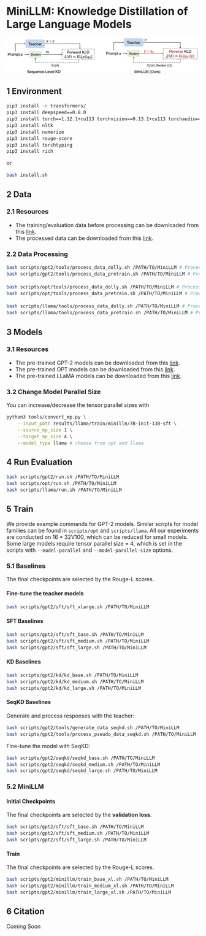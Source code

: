 # MiniLLM: Knowledge Distillation of Large Language Models

![Method](./figures/method.png)
## 1 Environment
```bash
pip3 install -e transformers/
pip3 install deepspeed==0.8.0
pip3 install torch==1.12.1+cu113 torchvision==0.13.1+cu113 torchaudio==0.12.1 --extra-index-url https://download.pytorch.org/whl/cu113
pip3 install nltk
pip3 install numerize
pip3 install rouge-score
pip3 install torchtyping
pip3 install rich
```
or
```bash
bash install.sh
```

## 2 Data
### 2.1 Resources
+ The training/evaluation data before processing can be downloaded from this [link](https://conversationhub.blob.core.windows.net/beit-share-public/MiniLLM/data.tar?sv=2021-10-04&st=2023-06-08T11%3A16%3A02Z&se=2033-06-09T11%3A16%3A00Z&sr=c&sp=r&sig=N4pfCVmSeq4L4tS8QbrFVsX6f6q844eft8xSuXdxU48%3D).
+ The processed data can be downloaded from this [link](https://conversationhub.blob.core.windows.net/beit-share-public/MiniLLM/processed_data.tar?sv=2021-10-04&st=2023-06-08T11%3A16%3A02Z&se=2033-06-09T11%3A16%3A00Z&sr=c&sp=r&sig=N4pfCVmSeq4L4tS8QbrFVsX6f6q844eft8xSuXdxU48%3D).


### 2.2 Data Processing
```bash
bash scripts/gpt2/tools/process_data_dolly.sh /PATH/TO/MiniLLM # Process Dolly Train / Validation Data
bash scripts/gpt2/tools/process_data_pretrain.sh /PATH/TO/MiniLLM # Process OpenWebText Train / Validation Data

bash scripts/opt/tools/process_data_dolly.sh /PATH/TO/MiniLLM # Process Dolly Train / Validation Data
bash scripts/opt/tools/process_data_pretrain.sh /PATH/TO/MiniLLM # Process RoBERTa Corpus Train / Validation Data

bash scripts/llama/tools/process_data_dolly.sh /PATH/TO/MiniLLM # Process Dolly Train / Validation Data
bash scripts/llama/tools/process_data_pretrain.sh /PATH/TO/MiniLLM # Process RoBERTa Corpus Train / Validation Data
```

## 3 Models
### 3.1 Resources
+ The pre-trained GPT-2 models can be downloaded from this [link](https://conversationhub.blob.core.windows.net/beit-share-public/MiniLLM/gpt2.tar?sv=2021-10-04&st=2023-06-08T11%3A16%3A02Z&se=2033-06-09T11%3A16%3A00Z&sr=c&sp=r&sig=N4pfCVmSeq4L4tS8QbrFVsX6f6q844eft8xSuXdxU48%3D).
+ The pre-trained OPT models can be downloaded from this [link](https://conversationhub.blob.core.windows.net/beit-share-public/MiniLLM/opt.tar?sv=2021-10-04&st=2023-06-08T11%3A16%3A02Z&se=2033-06-09T11%3A16%3A00Z&sr=c&sp=r&sig=N4pfCVmSeq4L4tS8QbrFVsX6f6q844eft8xSuXdxU48%3D).
+ The pre-trained LLaMA models can be downloaded from this [link](https://conversationhub.blob.core.windows.net/beit-share-public/MiniLLM/llama.tar?sv=2021-10-04&st=2023-06-08T11%3A16%3A02Z&se=2033-06-09T11%3A16%3A00Z&sr=c&sp=r&sig=N4pfCVmSeq4L4tS8QbrFVsX6f6q844eft8xSuXdxU48%3D).

### 3.2 Change Model Parallel Size
You can increase/decrease the tensor parallel sizes with
```bash
python3 tools/convert_mp.py \
    --input_path results/llama/train/minillm/7B-init-13B-sft \
    --source_mp_size 1 \
    --target_mp_size 4 \
    --model_type llama # choose from opt and llama
```

## 4 Run Evaluation
```bash
bash scripts/gpt2/run.sh /PATH/TO/MiniLLM
bash scripts/opt/run.sh /PATH/TO/MiniLLM
bash scripts/llama/run.sh /PATH/TO/MiniLLM
```

## 5 Train
We provide example commands for GPT-2 models. Similar scripts for model families can be found in `scripts/opt` and `scripts/llama`. All our experiments are conducted on 16 \* 32V100, which can be reduced for small models.
Some large models require tensor parallel size = 4, which is set in the scripts with `--model-parallel` and `--model-parallel-size` options.

### 5.1 Baselines
The final checkpoints are selected by the Rouge-L scores.
#### Fine-tune the teacher models
```bash
bash scripts/gpt2/sft/sft_xlarge.sh /PATH/TO/MiniLLM
```
#### SFT Baselines
```bash
bash scripts/gpt2/sft/sft_base.sh /PATH/TO/MiniLLM
bash scripts/gpt2/sft/sft_medium.sh /PATH/TO/MiniLLM
bash scripts/gpt2/sft/sft_large.sh /PATH/TO/MiniLLM
```

#### KD Baselines
```bash
bash scripts/gpt2/kd/kd_base.sh /PATH/TO/MiniLLM
bash scripts/gpt2/kd/kd_medium.sh /PATH/TO/MiniLLM
bash scripts/gpt2/kd/kd_large.sh /PATH/TO/MiniLLM
```

#### SeqKD Baselines
Generate and process responses with the teacher:
```bash
bash scripts/gpt2/tools/generate_data_seqkd.sh /PATH/TO/MiniLLM
bash scripts/gpt2/tools/process_pseudo_data_seqkd.sh /PATH/TO/MiniLLM
```
Fine-tune the model with SeqKD:
```bash
bash scripts/gpt2/seqkd/seqkd_base.sh /PATH/TO/MiniLLM
bash scripts/gpt2/seqkd/seqkd_medium.sh /PATH/TO/MiniLLM
bash scripts/gpt2/seqkd/seqkd_large.sh /PATH/TO/MiniLLM
```

### 5.2 MiniLLM
#### Initial Checkpoints
The final checkpoints are selected by the **validation loss**.
```bash
bash scripts/gpt2/sft/sft_base.sh /PATH/TO/MiniLLM
bash scripts/gpt2/sft/sft_medium.sh /PATH/TO/MiniLLM
bash scripts/gpt2/sft/sft_large.sh /PATH/TO/MiniLLM
```

#### Train
The final checkpoints are selected by the Rouge-L scores.
```bash
bash scripts/gpt2/minillm/train_base_xl.sh /PATH/TO/MiniLLM
bash scripts/gpt2/minillm/train_medium_xl.sh /PATH/TO/MiniLLM
bash scripts/gpt2/minillm/train_large_xl.sh /PATH/TO/MiniLLM
```

## 6 Citation
Coming Soon